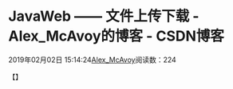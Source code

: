# JavaWeb —— 文件上传下载 - Alex_McAvoy的博客 - CSDN博客





2019年02月02日 15:14:24[Alex_McAvoy](https://me.csdn.net/u011815404)阅读数：224








【】



